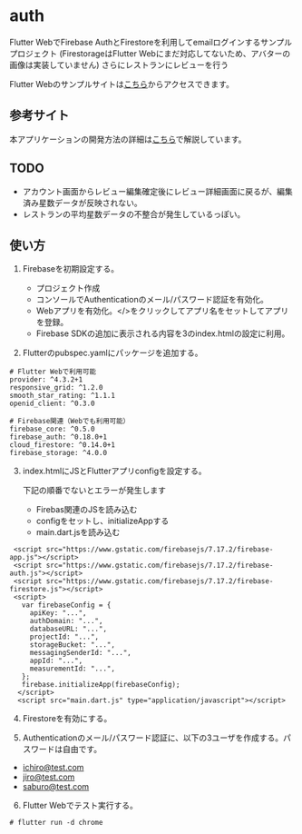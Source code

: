 # auth

Flutter WebでFirebase AuthとFirestoreを利用してemailログインするサンプルプロジェクト
(FirestorageはFlutter Webにまだ対応してないため、アバターの画像は実装していません)
さらにレストランにレビューを行う

Flutter Webのサンプルサイトは[こちら](https://firestore-5643d.web.app)からアクセスできます。

## 参考サイト

本アプリケーションの開発方法の詳細は[こちら](https://david3080.github.io/firestore/)で解説しています。

## TODO

- アカウント画面からレビュー編集確定後にレビュー詳細画面に戻るが、編集済み星数データが反映されない。
- レストランの平均星数データの不整合が発生しているっぽい。

## 使い方

1. Firebaseを初期設定する。

   - プロジェクト作成
   - コンソールでAuthenticationのメール/パスワード認証を有効化。
   - Webアプリを有効化。</>をクリックしてアプリ名をセットしてアプリを登録。
   - Firebase SDKの追加に表示される内容を3のindex.htmlの設定に利用。

2. Flutterのpubspec.yamlにパッケージを追加する。

  ```
  # Flutter Webで利用可能
  provider: ^4.3.2+1
  responsive_grid: ^1.2.0
  smooth_star_rating: ^1.1.1
  openid_client: ^0.3.0

  # Firebase関連（Webでも利用可能）
  firebase_core: ^0.5.0
  firebase_auth: ^0.18.0+1
  cloud_firestore: ^0.14.0+1
  firebase_storage: ^4.0.0
  ```

3. index.htmlにJSとFlutterアプリconfigを設定する。

   下記の順番でないとエラーが発生します
   - Firebas関連のJSを読み込む
   - configをセットし、initializeAppする
   - main.dart.jsを読み込む

  ```
   <script src="https://www.gstatic.com/firebasejs/7.17.2/firebase-app.js"></script>
   <script src="https://www.gstatic.com/firebasejs/7.17.2/firebase-auth.js"></script>
   <script src="https://www.gstatic.com/firebasejs/7.17.2/firebase-firestore.js"></script>
   <script>
     var firebaseConfig = {
       apiKey: "...",
       authDomain: "...",
       databaseURL: "...",
       projectId: "...",
       storageBucket: "...",
       messagingSenderId: "...",
       appId: "...",
       measurementId: "...",
     };
     firebase.initializeApp(firebaseConfig);
    </script>
    <script src="main.dart.js" type="application/javascript"></script>
  ```

4. Firestoreを有効にする。

5. Authenticationのメール/パスワード認証に、以下の3ユーザを作成する。パスワードは自由です。

- ichiro@test.com
- jiro@test.com
- saburo@test.com

6. Flutter Webでテスト実行する。

  ```
  # flutter run -d chrome
  ```
